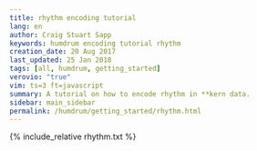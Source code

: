 ```yaml
---
title: rhythm encoding tutorial
lang: en
author: Craig Stuart Sapp
keywords: humdrum encoding tutorial rhythm
creation_date: 20 Aug 2017
last_updated: 25 Jan 2018
tags: [all, humdrum, getting_started]
verovio: "true"
vim: ts=3 ft=javascript
summary: A tutorial on how to encode rhythm in **kern data.
sidebar: main_sidebar
permalink: /humdrum/getting_started/rhythm.html
---
```


{% include_relative rhythm.txt %}

